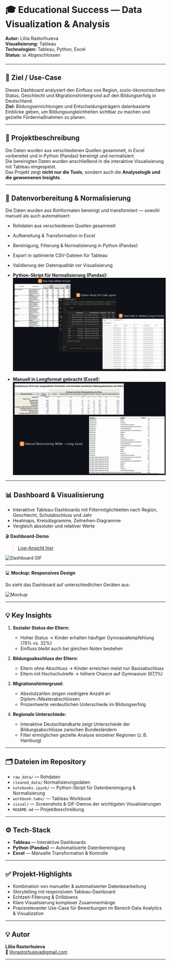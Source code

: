 # 🎓 Educational Success — Data Visualization & Analysis

**Autor:** Liliia Rastorhuieva  
**Visualisierung:** Tableau  
**Technologien:** Tableau, Python, Excel  
**Status:** 📊 Abgeschlossen

---

## 🎯 Ziel / Use-Case
Dieses Dashboard analysiert den Einfluss von Region, sozio-ökonomischem Status, Geschlecht und Migrationshintergrund auf den Bildungserfolg in Deutschland.  
**Ziel:** Bildungseinrichtungen und Entscheidungsträgern datenbasierte Einblicke geben, um Bildungsungleichheiten sichtbar zu machen und gezielte Fördermaßnahmen zu planen.

---

## 📌 Projektbeschreibung

Die Daten wurden aus verschiedenen Quellen gesammelt, in Excel vorbereitet und in Python (Pandas) bereinigt und normalisiert.  
Die bereinigten Daten wurden anschließend in die interaktive Visualisierung mit Tableau eingespeist.  
Das Projekt zeigt **nicht nur die Tools**, sondern auch die **Analyselogik und die gewonnenen Insights**.

---

## 🧹 Datenvorbereitung & Normalisierung

Die Daten wurden aus Rohformaten bereinigt und transformiert — sowohl manuell als auch automatisiert:

- Rohdaten aus verschiedenen Quellen gesammelt  
- Aufbereitung & Transformation in Excel  
- Bereinigung, Filterung & Normalisierung in Python (Pandas)  
- Export in optimierte CSV-Dateien für Tableau  
- Validierung der Datenqualität vor Visualisierung  

- **Python-Skript für Normalisierung (Pandas):**  
  ![Python Normalized](visual/ETL_1.jpg)
  
- **Manuell in Longformat gebracht (Excel):**  
  ![Manual Longformat](visual/ETL_2.jpg)

---

## 📊 Dashboard & Visualisierung

- Interaktive Tableau-Dashboards mit Filtermöglichkeiten nach Region, Geschlecht, Schulabschluss und Jahr  
- Heatmaps, Kreisdiagramme, Zeitreihen-Diagramme  
- Vergleich absoluter und relativer Werte  

🎬 **Dashboard-Demo**  

> [Live-Ansicht hier](https://public.tableau.com/views/BildungserfolginDeutschlandRegionalesozialeundmigrationsbedingteUngleichheiten_/RegionaleBildungsunterschiedeinDeutschlandEntwicklung20132022_?:language=en-US&:sid=&:redirect=auth&:display_count=n&:origin=viz_share_link)

![Dashboard GIF](visual/animation.gif)

---

💻 **Mockup: Responsives Design**

So sieht das Dashboard auf unterschiedlichen Geräten aus:

![Mockup](visual/responsive.jpg) 

---

## 💡 Key Insights

1. **Sozialer Status der Eltern:**  
   - Hoher Status → Kinder erhalten häufiger Gymnasialempfehlung (78% vs. 32%)  
   - Einfluss bleibt auch bei gleichen Noten bestehen  

2. **Bildungsabschluss der Eltern:**  
   - Eltern ohne Abschluss → Kinder erreichen meist nur Basisabschluss  
   - Eltern mit Hochschulreife → höhere Chance auf Gymnasium (67,1%)  

3. **Migrationshintergrund:**  
   - Absolutzahlen zeigen niedrigere Anzahl an Diplom-/Masterabschlüssen  
   - Prozentwerte verdeutlichen Unterschiede im Bildungserfolg  

4. **Regionale Unterschiede:**  
   - Interaktive Deutschlandkarte zeigt Unterschiede der Bildungsabschlüsse zwischen Bundesländern  
   - Filter ermöglichen gezielte Analyse einzelner Regionen (z. B. Hamburg)

---

## 🗂️ Dateien im Repository

- `raw_data/` — Rohdaten
- `cleaned_data/` Normalisierungsdaten
- `notebooks.ipynb/` — Python-Skript für Datenbereinigung & Normalisierung
- `workbook.twbx/` — Tableau Workbook 
- `visual/` — Screenshots & GIF-Demos der wichtigsten Visualisierungen
- `README.md` — Projektbeschreibung

---

## ⚙️ Tech-Stack

- **Tableau** — Interaktive Dashboards
- **Python (Pandas)** — Automatisierte Datenbereinigung
- **Excel** — Manuelle Transformation & Kontrolle

---

## ✅ Projekt-Highlights

- Kombination von manueller & automatisierter Datenbearbeitung  
- Storytelling mit responsivem Tableau-Dashboard  
- Echtzeit-Filterung & Drilldowns  
- Klare Visualisierung komplexer Zusammenhänge  
- Praxisrelevanter Use-Case für Bewerbungen im Bereich Data Analytics & Visualization  

---

## 💡 Autor

**Liliia Rastorhuieva**  
📧 lilyrastorhuieva@gmail.com

---


